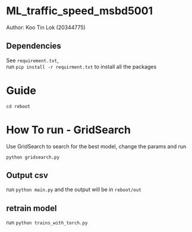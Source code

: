 # ML_traffic_speed_msbd5001
Author: Koo Tin Lok (20344775)


## Dependencies
See `requirement.txt`, <br>
run `pip install -r requirment.txt` to install all the packages  

# Guide
`cd reboot`

# How To run - GridSearch
Use GridSearch to search for the best model, change the params and run 

`python gridsearch.py`

## Output csv
run `python main.py`
and the output will be in `reboot/out`

## retrain model
run `python trains_with_torch.py`

